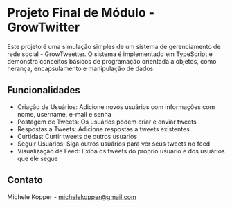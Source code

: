 # Projeto Final de Módulo - GrowTwitter

Este projeto é uma simulação simples de um sistema de gerenciamento de rede social - GrowTweetter. O sistema é implementado em TypeScript e demonstra conceitos básicos de programação orientada a objetos, como herança, encapsulamento e manipulação de dados.

## Funcionalidades
- Criação de Usuários: Adicione novos usuários com informações com nome, username, e-mail e senha
- Postagem de Tweets: Os usuários podem criar e enviar tweets
- Respostas a Tweets: Adicione respostas a tweets existentes
- Curtidas: Curtir tweets de outros usuários
- Seguir Usuários: Siga outros usuários para ver seus tweets no feed
- Visualização de Feed: Exiba os tweets do próprio usuário e dos usuários que ele segue



## Contato
Michele Kopper - michelekopper@gmail.com
